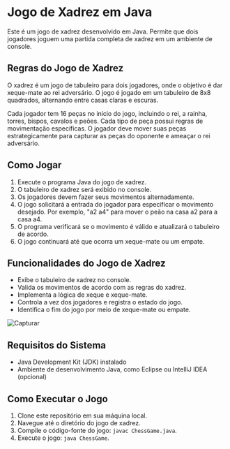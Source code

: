 # Jogo de Xadrez em Java

Este é um jogo de xadrez desenvolvido em Java. Permite que dois jogadores joguem uma partida completa de xadrez em um ambiente de console.

## Regras do Jogo de Xadrez

O xadrez é um jogo de tabuleiro para dois jogadores, onde o objetivo é dar xeque-mate ao rei adversário. O jogo é jogado em um tabuleiro de 8x8 quadrados, alternando entre casas claras e escuras.

Cada jogador tem 16 peças no início do jogo, incluindo o rei, a rainha, torres, bispos, cavalos e peões. Cada tipo de peça possui regras de movimentação específicas. O jogador deve mover suas peças estrategicamente para capturar as peças do oponente e ameaçar o rei adversário.

## Como Jogar

1. Execute o programa Java do jogo de xadrez.
2. O tabuleiro de xadrez será exibido no console.
3. Os jogadores devem fazer seus movimentos alternadamente.
4. O jogo solicitará a entrada do jogador para especificar o movimento desejado. Por exemplo, "a2 a4" para mover o peão na casa a2 para a casa a4.
5. O programa verificará se o movimento é válido e atualizará o tabuleiro de acordo.
6. O jogo continuará até que ocorra um xeque-mate ou um empate.

## Funcionalidades do Jogo de Xadrez

- Exibe o tabuleiro de xadrez no console.
- Valida os movimentos de acordo com as regras do xadrez.
- Implementa a lógica de xeque e xeque-mate.
- Controla a vez dos jogadores e registra o estado do jogo.
- Identifica o fim do jogo por meio de xeque-mate ou empate.
  
![Capturar](https://github.com/hugo-andreassa/ChessSystem-Java/assets/50621697/2761bae6-0f2c-44c2-a6a2-0cc8470eb57a)

## Requisitos do Sistema

- Java Development Kit (JDK) instalado
- Ambiente de desenvolvimento Java, como Eclipse ou IntelliJ IDEA (opcional)

## Como Executar o Jogo

1. Clone este repositório em sua máquina local.
2. Navegue até o diretório do jogo de xadrez.
3. Compile o código-fonte do jogo: `javac ChessGame.java`.
4. Execute o jogo: `java ChessGame`.
